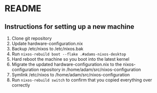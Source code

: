 # README

## Instructions for setting up a new machine
1. Clone git repository
2. Update hardware-configuration.nix
3. Backup /etc/nixos to /etc/nixos.bak
4. Run `nixos-rebuild boot --flake .#adams-nixos-desktop`
5. Hard reboot the machine so you boot into the latest kernel
6. Migrate the updated hardware-configuration.nix to the nixos-configuration repository in /home/adam/src/nixos-configuration
7. Symlink /etc/nixos to /home/adam/src/nixos-configuration
8. Run `nixos-rebuild switch` to confirm that you copied everything over correctly

